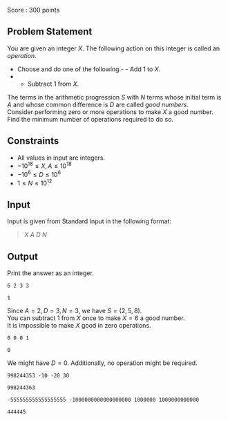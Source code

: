 Score : $300$ points

## Problem Statement

You are given an integer $X$. The following action on this integer is called an *operation*.

- Choose and do one of the following.-   - Add $1$ to $X$.
-   - Subtract $1$ from $X$.

The terms in the arithmetic progression $S$ with $N$ terms whose initial term is $A$ and whose common difference is $D$ are called *good numbers*.<br>
Consider performing zero or more operations to make $X$ a good number. Find the minimum number of operations required to do so.

## Constraints

- All values in input are integers.
- $-10^{18} \le X,A \le 10^{18}$
- $-10^6 \le D \le 10^6$
- $1 \le N \le 10^{12}$

## Input

Input is given from Standard Input in the following format:

> $X$ $A$ $D$ $N$

## Output

Print the answer as an integer.

```input1
6 2 3 3
```

```output1
1
```

Since $A=2,D=3,N=3$, we have $S=(2,5,8)$.<br>
You can subtract $1$ from $X$ once to make $X=6$ a good number.<br>
It is impossible to make $X$ good in zero operations.

```input2
0 0 0 1
```

```output2
0
```

We might have $D=0$. Additionally, no operation might be required.

```input3
998244353 -10 -20 30
```

```output3
998244363
```

```input4
-555555555555555555 -1000000000000000000 1000000 1000000000000
```

```output4
444445
```